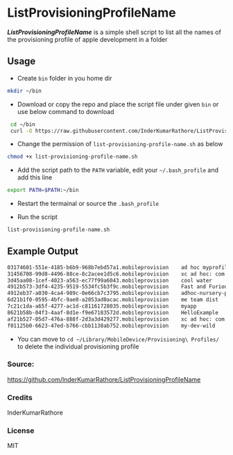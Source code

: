 # ListProvisioningProfileName

***ListProvisioningProfileName*** is a simple shell script to list all the names of the provisioning profile of apple development in a folder

## Usage
- Create `bin` folder in you home dir
```sh
mkdir ~/bin
```

- Download or copy the repo and place the script file under given `bin` or use below command to download
```sh
 cd ~/bin
 curl -O https://raw.githubusercontent.com/InderKumarRathore/ListProvisioningProfileName/master/list-provisioning-profile-name.sh
```
- Change the permission of `list-provisioning-profile-name.sh` as below

```sh
chmod +x list-provisioning-profile-name.sh
```

- Add the script path to the `PATH` variable, edit your `~/.bash_profile` and add this line

```sh
export PATH=$PATH:~/bin
```
- Restart the termainal or source the `.bash_profile`

- Run the script

```sh
list-provisioning-profile-name.sh
```

## Example Output
```sh
03174601-551e-4185-b6b9-968b7ebd57a1.mobileprovision	ad hoc myprofile
31456708-99d8-4496-88ce-8c2acee1d5c6.mobileprovision	xc ad hoc: com.abc.ios.*
3d45aa08-1cef-4023-a563-ec77f99a6043.mobileprovision	cool water
4912b573-3df4-4235-9519-5534fc5b3f9c.mobileprovision	Fast and Furious
4912eb37-a030-4ca4-989c-0e66cb7c3795.mobileprovision	adhoc-nursery-poems
6d21b1f0-0595-4bfc-9ae0-a2053ad0acac.mobileprovision	me team dist
7c21c1da-a65f-4277-ac1d-c81161728035.mobileprovision	myapp
8621b58b-04f3-4aaf-8d1e-f9e67183572d.mobileprovision	HelloExample
af21b527-05d7-476a-888f-2d3a3d429277.mobileprovision	xc ad hoc: com.abc.ios.name
f01125b0-6623-47ed-b766-cbb1138ab752.mobileprovision	my-dev-wild
```

- You can move to `cd ~/Library/MobileDevice/Provisioning\ Profiles/` to delete the individual provisioning profile

### Source: 
https://github.com/InderKumarRathore/ListProvisioningProfileName

### Credits
InderKumarRathore

### License
MIT

